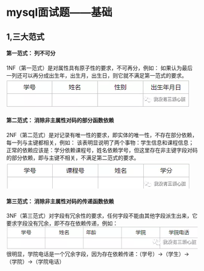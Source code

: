# mysql面试题——基础
## 1,三大范式

#### 第一范式： 列不可分
1NF（第一范式）是对属性具有原子性的要求，不可再分，例如：
如果认为最后一列还可以再分成出生年，出生月，出生日，则它就不满足第一范式的要求。
![avatar](../../images/mysql基础/1NF.png)

#### 第二范式： 消除非主属性对码的部分函数依赖

2NF（第二范式）是对记录有唯一性的要求，即实体的唯一性，不存在部分依赖，每一列与主键都相关，例如：
该表明显说明了两个事物：学生信息和课程信息；正常的依赖应该是：学分依赖课程号，姓名依赖学号，但这里存在非主键字段对码的部分依赖，即与主键不相关，不满足第二范式的要求。
![avatar](../../images/mysql基础/2NF.png)

#### 第三范式： 消除非主属性对码的传递函数依赖

3NF（第三范式）对字段有冗余性的要求，任何字段不能由其他字段派生出来，它要求字段没有冗余，即不存在依赖传递，例如：
![avatar](../../images/mysql基础/3NF.png)
很明显，学院电话是一个冗余字段，因为存在依赖传递：（学号）→（学生）→（学院）→（学院电话）